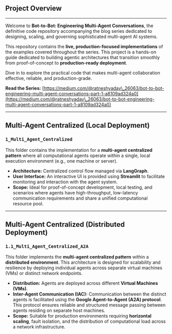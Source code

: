 ## Project Overview

---

Welcome to **Bot-to-Bot: Engineering Multi-Agent Conversations**, the definitive code repository accompanying the blog series dedicated to designing, scaling, and governing sophisticated multi-agent AI systems.

This repository contains the **live, production-focused implementations** of the examples covered throughout the series. This project is a hands-on guide dedicated to building agentic architectures that transition smoothly from proof-of-concept to **production-ready deployment**.

Dive in to explore the practical code that makes multi-agent collaboration effective, reliable, and production-grade.

**Read the Series:** [https://medium.com/@ratneshyadav\_26063/bot-to-bot-engineering-multi-agent-conversations-part-1-a8109ad324a0](https://medium.com/@ratneshyadav\_26063/bot-to-bot-engineering-multi-agent-conversations-part-1-a8109ad324a0)

---

## Multi-Agent Centralized (Local Deployment)

### `1_Multi_Agent_Centralized`

This folder contains the implementation for a **multi-agent centralized pattern** where all computational agents operate within a single, local execution environment (e.g., one machine or server).

* **Architecture:** Centralized control flow managed via **LangGraph**.
* **User Interface:** An interactive UI is provided using **Streamlit** to facilitate monitoring and interaction with the agent system.
* **Scope:** Ideal for proof-of-concept development, local testing, and scenarios where agents have high-throughput, low-latency communication requirements and share a unified computational resource pool.

---

## Multi-Agent Centralized (Distributed Deployment)

### `1.1_Multi_Agent_Centralized_A2A`

This folder implements the **multi-agent centralized pattern** within a **distributed environment**. This architecture is designed for scalability and resilience by deploying individual agents across separate virtual machines (VMs) or distinct network endpoints.

* **Distribution:** Agents are deployed across different **Virtual Machines (VMs)**.
* **Inter-Agent Communication (IAC):** Communication between the distinct agents is facilitated using the **Google Agent-to-Agent (A2A) protocol**. This protocol ensures reliable and structured message passing between agents residing on separate host machines.
* **Scope:** Suitable for production environments requiring **horizontal scaling**, fault isolation, and the distribution of computational load across a network infrastructure.
